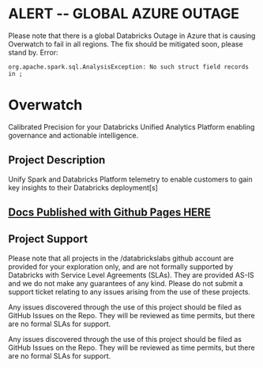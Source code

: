 # ALERT -- GLOBAL AZURE OUTAGE
Please note that there is a global Databricks Outage in Azure that is causing Overwatch to fail in all regions. The fix should be mitigated soon, please stand by.
Error:
```
org.apache.spark.sql.AnalysisException: No such struct field records in ;
```

# Overwatch
Calibrated Precision for your Databricks Unified Analytics Platform enabling governance and actionable intelligence.

## Project Description
Unify Spark and Databricks Platform telemetry to enable customers to gain key insights to their Databricks
deployment[s]

## [Docs Published with Github Pages HERE](https://databrickslabs.github.io/overwatch/)

## Project Support
Please note that all projects in the /databrickslabs github account are provided for your exploration only, and are not formally supported by Databricks with Service Level Agreements (SLAs).  They are provided AS-IS and we do not make any guarantees of any kind.  Please do not submit a support ticket relating to any issues arising from the use of these projects.

Any issues discovered through the use of this project should be filed as GitHub Issues on the Repo.  They will be reviewed as time permits, but there are no formal SLAs for support.


Any issues discovered through the use of this project should be filed as GitHub Issues on the Repo.  They will be reviewed as time permits, but there are no formal SLAs for support.
